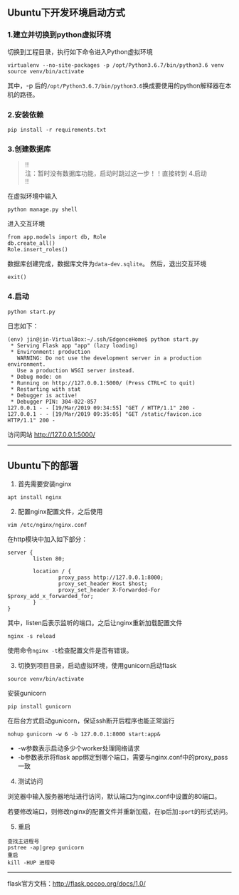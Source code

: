 ## Ubuntu下开发环境启动方式

### 1.建立并切换到python虚拟环境

切换到工程目录，执行如下命令进入Python虚拟环境

```
virtualenv --no-site-packages -p /opt/Python3.6.7/bin/python3.6 venv
source venv/bin/activate
```
其中，-p 后的<code>/opt/Python3.6.7/bin/python3.6</code>换成要使用的python解释器在本机的路径。

### 2.安装依赖

```
pip install -r requirements.txt
```

### 3.创建数据库

>!!  
>注：暂时没有数据库功能，启动时跳过这一步！！直接转到 4.启动  
>!!  

在虚拟环境中输入  

```
python manage.py shell
```

进入交互环境

```
from app.models import db, Role
db.create_all()
Role.insert_roles()
```
数据库创建完成，数据库文件为<code>data-dev.sqlite</code>。
然后，退出交互环境
```
exit()
```

### 4.启动

```
python start.py
```
日志如下：
```
(env) jin@jin-VirtualBox:~/.ssh/EdgenceHome$ python start.py
 * Serving Flask app "app" (lazy loading)
 * Environment: production
   WARNING: Do not use the development server in a production environment.
   Use a production WSGI server instead.
 * Debug mode: on
 * Running on http://127.0.0.1:5000/ (Press CTRL+C to quit)
 * Restarting with stat
 * Debugger is active!
 * Debugger PIN: 304-022-857
127.0.0.1 - - [19/Mar/2019 09:34:55] "GET / HTTP/1.1" 200 -
127.0.0.1 - - [19/Mar/2019 09:35:05] "GET /static/favicon.ico HTTP/1.1" 200 -
```
访问网站 http://127.0.0.1:5000/


--------------------------------------------------------------
## Ubuntu下的部署

1. 首先需要安装nginx

```
apt install nginx
```

2. 配置nginx配置文件，之后使用

```
vim /etc/nginx/nginx.conf
```

在http模块中加入如下部分：

```
server {
        listen 80;

        location / {
                proxy_pass http://127.0.0.1:8000;
                proxy_set_header Host $host;
                proxy_set_header X-Forwarded-For $proxy_add_x_forwarded_for;
        }
}
```

其中，listen后表示监听的端口。之后让nginx重新加载配置文件

```
nginx -s reload
```

使用命令<code>nginx -t</code>检查配置文件是否有错误。

3. 切换到项目目录，启动虚拟环境，使用gunicorn启动flask

```
source venv/bin/activate
```

安装gunicorn

```
pip install gunicorn
```

在后台方式启动gunicorn，保证ssh断开后程序也能正常运行

```
nohup gunicorn -w 6 -b 127.0.0.1:8000 start:app&
```

- -w参数表示启动多少个worker处理网络请求
- -b参数表示将flask app绑定到哪个端口，需要与nginx.conf中的proxy_pass一致

4. 测试访问

浏览器中输入服务器地址进行访问，默认端口为nginx.conf中设置的80端口。

若要修改端口，则修改nginx的配置文件并重新加载，在ip后加<code>:port</code>的形式访问。

5. 重启

```
查找主进程号
pstree -ap|grep gunicorn
重启
kill -HUP 进程号
```

--------------------------------------------------------------
flask官方文档：http://flask.pocoo.org/docs/1.0/
